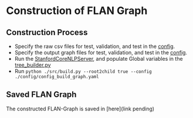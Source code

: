 # Construction of FLAN Graph
## Construction Process
* Specify the raw csv files for test, validation, and test in the [config](/FLAN-Graph/graph_construction/config/config_build_graph.yaml).
* Specify the output graph files for test, validation, and test in the [config](/FLAN-Graph/graph_construction/config/config_build_graph.yaml).
* Run the [StanfordCoreNLPServer](https://stanfordnlp.github.io/CoreNLP/download.html), and populate Global variables in the [tree_builder.py](/FLAN-Graph/graph_construction/src/tree_builder.py)
* Run `python ./src/build.py --root2child true --config ./config/config_build_graph.yaml`


## Saved FLAN Graph
The constructed FLAN-Graph is saved in [here](link pending)
